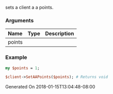 sets a client a a points.
### Arguments
**Name**|**Type**|**Description**
:---|:---|:---
points||

### Example

```perl
my $points = 1;

$client->SetAAPoints($points); # Returns void
```


Generated On 2018-01-15T13:04:48-08:00
